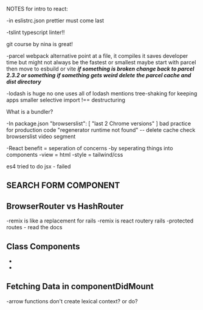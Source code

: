 NOTES for intro to react:

-in eslistrc.json
prettier must come last

-tslint
typescript linter!!

git course by nina is great!

-parcel
webpack alternative
point at a file, it compiles it
saves developer time but might not always be the fastest or smallest
maybe start with parcel then move to esbuild or vite
**_if something is broken change back to parcel 2.3.2 or something_**
**_if something gets weird delete the parcel cache and dist directory_**

-lodash is huge
no one uses all of lodash
mentions tree-shaking for keeping apps smaller
selective import !== destructuring

What is a bundler?

-In package.json
"browserslist": [
"last 2 Chrome versions"
]
bad practice for production code
"regenerator runtime not found" -- delete cache check browserslist video segment

-React benefit = seperation of concerns
-by seperating things into components
-view = html
-style = tailwind/css

es4 tried to do jsx - failed

## SEARCH FORM COMPONENT

## BrowserRouter vs HashRouter

-remix is like a replacement for rails
-remix is react routery rails
-protected routes - read the docs

## Class Components

-
-

## Fetching Data in componentDidMount

-arrow functions don't create lexical context? or do?
